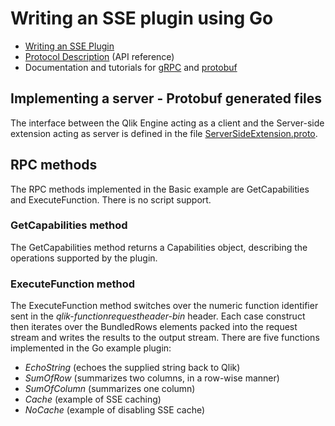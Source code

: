 # Writing an SSE plugin using Go

* [Writing an SSE Plugin](../../docs/writing_a_plugin.md)
* [Protocol Description](../../docs/SSE_Protocol.md) (API reference)
* Documentation and tutorials for [gRPC](http://www.grpc.io/docs/) and [protobuf](https://developers.google.com/protocol-buffers/docs/overview)


## Implementing a server - Protobuf generated files
The interface between the Qlik Engine acting as a client and the Server-side extension acting as server is defined in 
the file [ServerSideExtension.proto](../../proto/ServerSideExtension.proto). 


## RPC methods
The RPC methods implemented in the Basic example are GetCapabilities and ExecuteFunction. There is no script support.

### GetCapabilities method
The GetCapabilities method returns a Capabilities object, describing the operations supported by the plugin.

### ExecuteFunction method
The ExecuteFunction method switches over the numeric function identifier sent in the *qlik-functionrequestheader-bin* header. 
Each case construct then iterates over the BundledRows elements packed into the request stream and writes the results to the output stream.  There are five functions implemented in the Go example plugin:

 - *EchoString* (echoes the supplied string back to Qlik)
 - *SumOfRow* (summarizes two columns, in a row-wise manner)
 - *SumOfColumn* (summarizes  one column)
 - *Cache* (example of SSE caching)
 - *NoCache* (example of disabling SSE cache)